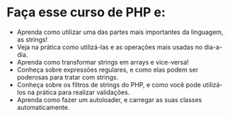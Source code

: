 # Faça esse curso de PHP e:
* Aprenda como utilizar uma das partes mais importantes da linguagem, as strings!
* Veja na prática como utilizá-las e as operações mais usadas no dia-a-dia.
* Aprenda como transformar strings em arrays e vice-versa!
* Conheça sobre expressões regulares, e como elas podem ser poderosas para tratar com strings.
* Conheça sobre os filtros de strings do PHP, e como você pode utilizá-los na prática para realizar validações.
* Aprenda como fazer um autoloader, e carregar as suas classes automaticamente.